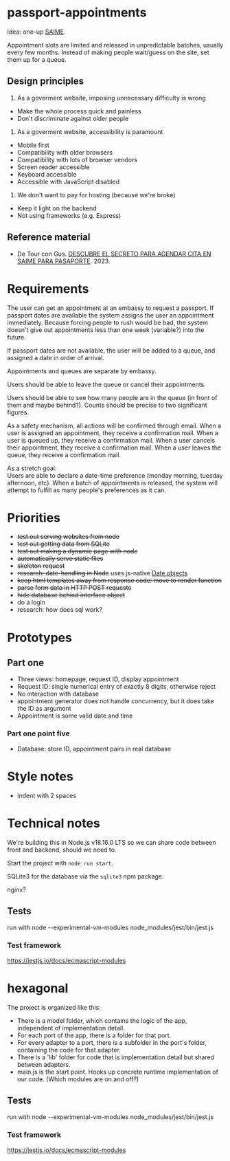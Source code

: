 # passport-appointments
Idea: one-up [SAIME](https://siic.saime.gob.ve/).

Appointment slots are limited and released in unpredictable batches, usually every few months.
Instead of making people wait/guess on the site, set them up for a queue.

## Design principles
1. As a goverment website, imposing unnecessary difficulty is wrong
  - Make the whole process quick and painless
  - Don't discriminate against older people
1. As a goverment website, accessibility is paramount
  - Mobile first
  - Compatibility with older browsers
  - Compatibility with lots of browser vendors
  - Screen reader accessible
  - Keyboard accessible
  - Accessible with JavaScript disabled
1. We don't want to pay for hosting (because we're broke)
  - Keep it light on the backend
  - Not using frameworks (e.g. Express)

## Reference material
- De Tour con Gus. [DESCUBRE EL SECRETO PARA AGENDAR CITA EN SAIME PARA PASAPORTE][gus-2023]. 2023.

[gus-2023]: https://www.youtube.com/watch?v=eMAREtM5IWI

# Requirements
The user can get an appointment at an embassy to request a passport.
If passport dates are available the system assigns the user an appointment immediately.
Because forcing people to rush would be bad, the system doesn't give out appointments less than one week (variable?) into the future.

If passport dates are not available, the user will be added to a queue, and assigned a date in order of arrival.

Appointments and queues are separate by embassy.

Users should be able to leave the queue or cancel their appointments.

Users should be able to see how many people are in the queue (in front of them and maybe behind?).
Counts should be precise to two significant figures.

As a safety mechanism, all actions will be confirmed through email.
When a user is assigned an appointment, they receive a confirmation mail.
When a user is queued up, they receive a confirmation mail.
When a user cancels their appointment, they receive a confirmation mail.
When a user leaves the queue, they receive a confirmation mail.

As a stretch goal:  
Users are able to declare a date-time preference (monday morning, tuesday afternoon, etc).
When a batch of appointments is released, the system will attempt to fulfill as many people's preferences as it can.

# Priorities
- ~~test out serving websites from node~~
- ~~test out getting data from SQLite~~
- ~~test out making a dynamic page with node~~
- ~~automatically serve static files~~
- ~~skeleton request~~
- ~~research: date-handling in Node~~ uses js-native [Date objects][date]
- ~~keep html templates away from response code: move to render function~~
- ~~parse form data in HTTP POST requests~~
- ~~hide database behind interface object~~
- do a login
- research: how does sql work?

[date]: https://developer.mozilla.org/en-US/docs/Web/JavaScript/Reference/Global_Objects/Date

# Prototypes
## Part one
- Three views: homepage, request ID, display appointment
- Request ID: single numerical entry of exactly 8 digits, otherwise reject
- No interaction with database
- appointment generator does not handle concurrency, but it does take the ID as argument
- Appointment is some valid date and time

### Part one point five
- Database: store ID, appointment pairs in real database

# Style notes
- indent with 2 spaces

# Technical notes
We're building this in Node.js v18.16.0 LTS so we can share code between front and backend, should we need to.

Start the project with `node run start`.

SQLite3 for the database via the `sqlite3` npm package.

nginx?

## Tests

run with
node --experimental-vm-modules node_modules/jest/bin/jest.js

### Test framework
https://jestjs.io/docs/ecmascript-modules

# hexagonal
The project is organized like this:

- There is a model folder, which contains the logic of the app, independent of implementation detail.
- For each port of the app, there is a folder for that port.
- For every adapter to a port, there is a subfolder in the port's folder, containing the code for that adapter.
- There is a 'lib' folder for code that is implementation detail but shared between adapters.
- main.js is the start point. Hooks up concrete runtime implementation of our code. (Which modules are on and off?)
## Tests

run with
node --experimental-vm-modules node_modules/jest/bin/jest.js

### Test framework
https://jestjs.io/docs/ecmascript-modules
